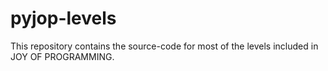 # pyjop-levels
This repository contains the source-code for most of the levels included in JOY OF PROGRAMMING.
